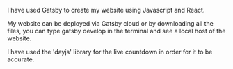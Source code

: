 I have used Gatsby to create my website using Javascript and React. 

My website can be deployed via Gatsby cloud or by downloading all the files, you can type gatsby develop in the terminal and see a local host of the website. 

I have used the 'dayjs' library for the live countdown in order for it to be accurate. 
